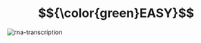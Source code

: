 # $${\color{green}EASY}$$
![rna-transcription](https://user-images.githubusercontent.com/65892342/232219959-592aa775-01c9-48b7-9c03-641749f4c5d6.svg)
